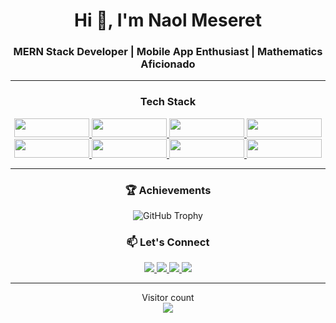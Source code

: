<h1 align="center">Hi 👋, I'm Naol Meseret</h1>
<h3 align="center">MERN Stack Developer | Mobile App Enthusiast | Mathematics Aficionado</h3>



<!-- ### 🚀 About Me

- 🔭 I'm passionate about **full-stack development**, **software architecture**, and **cybersecurity**
- 🌱 Currently mastering **advanced frontend patterns**, **cloud infrastructure**, and **secure coding practices**
- 💡 Enjoy solving complex problems at the intersection of technology and mathematics
- ⚡ Fun fact: I can derive mathematical proofs while debugging React components
-->

---

<h3 align="center">Tech Stack</h3>

<p align="center">
  <a href="https://developer.mozilla.org/en-US/docs/Web/JavaScript" target="_blank">
    <img src="https://img.shields.io/badge/JavaScript-F7DF1E?style=flat&logo=javascript&logoColor=black" width="120" height="30" />
  </a>
  <a href="https://reactjs.org/" target="_blank">
    <img src="https://img.shields.io/badge/React-20232A?style=flat&logo=react&logoColor=61DAFB" width="120" height="30" />
  </a>
  <a href="https://nodejs.org/" target="_blank">
    <img src="https://img.shields.io/badge/Node.js-339933?style=flat&logo=nodedotjs&logoColor=white" width="120" height="30" />
  </a>
  <a href="https://flutter.dev/" target="_blank">
    <img src="https://img.shields.io/badge/Flutter-02569B?style=flat&logo=flutter&logoColor=white" width="120" height="30" />
  </a>
  <a href="https://www.python.org/" target="_blank">
    <img src="https://img.shields.io/badge/Python-3776AB?style=flat&logo=python&logoColor=white" width="120" height="30" />
  </a>
  <a href="https://www.php.net/" target="_blank">
    <img src="https://img.shields.io/badge/PHP-777BB4?style=flat&logo=php&logoColor=white" width="120" height="30" />
  </a>
  <a href="https://www.mysql.com/" target="_blank">
    <img src="https://img.shields.io/badge/MySQL-4479A1?style=flat&logo=mysql&logoColor=white" width="120" height="30" />
  </a>
  <a href="https://git-scm.com/" target="_blank">
    <img src="https://img.shields.io/badge/Git-F05032?style=flat&logo=git&logoColor=white" width="120" height="30" />
  </a>
</p>


 ---


<!--### 📊 GitHub Analytics -->
<!-- <div align="center">
  <img height="180em" src="https://github-readme-stats.vercel.app/api?username=NaolMeseret&show_icons=true&theme=github_dark&include_all_commits=true&count_private=true"/>
  <img height="180em" src="https://github-readme-stats.vercel.app/api/top-langs/?username=NaolMeseret&layout=compact&langs_count=8&theme=github_dark"/>
</div> -->

<h3 align="center">🏆 Achievements</h3>
<p align="center">
  <img src="https://github-profile-trophy.vercel.app/?username=NaolMeseret&theme=onedark&no-frame=true&margin-w=10&column=4" alt="GitHub Trophy" />
</p>


<h3 align="center">📫 Let's Connect</h3>
<div align="center">
  <a href="https://www.linkedin.com/in/naol-meseret-8300232b7/">
    <img src="https://img.shields.io/badge/LinkedIn-0077B5?style=for-the-badge&logo=linkedin&logoColor=white"/>
  </a>
  <a href="mailto:naolmes15062015@gmail.com">
    <img src="https://img.shields.io/badge/Gmail-D14836?style=for-the-badge&logo=gmail&logoColor=white"/>
  </a>
  <a href="https://leetcode.com/u/Naol_M/">
    <img src="https://img.shields.io/badge/-LeetCode-FFA116?style=for-the-badge&logo=LeetCode&logoColor=black"/>
  </a>
  <a href="https://stackoverflow.com/users/26347862/naol-meseret">
    <img src="https://img.shields.io/badge/Stack_Overflow-F58025?style=for-the-badge&logo=stack-overflow&logoColor=white"/>
  </a>
</div>




---

<p align="center"> 
  Visitor count<br>
  <img src="https://profile-counter.glitch.me/NaolMeseret/count.svg" />
</p>
